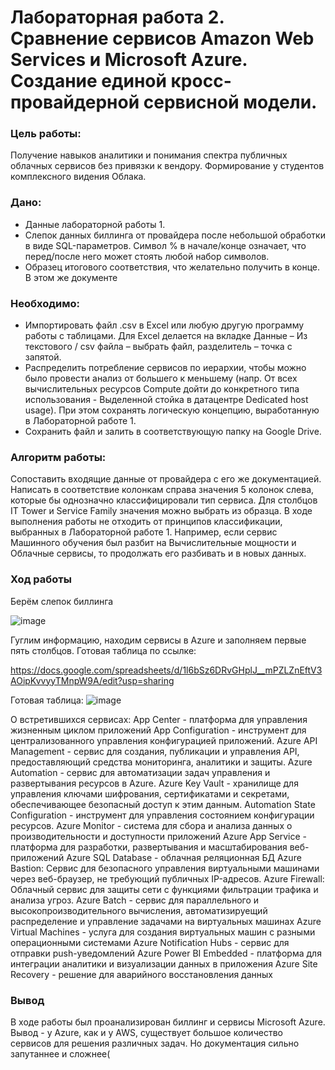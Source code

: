 # Лабораторная работа 2. Сравнение сервисов Amazon Web Services и Microsoft Azure. Создание единой кросс-провайдерной сервисной модели.
### Цель работы: 
Получение навыков аналитики и понимания спектра публичных облачных сервисов без привязки к вендору. Формирование у студентов комплексного видения Облака. 
### Дано: 
* Данные лабораторной работы 1.
* Слепок данных биллинга от провайдера после небольшой обработки в виде SQL-параметров. Символ % в начале/конце означает, что перед/после него может стоять любой набор символов.
* Образец итогового соответствия, что желательно получить в конце. В этом же документе  
### Необходимо: 
* Импортировать файл .csv в Excel или любую другую программу работы с таблицами. Для Excel делается на вкладке Данные – Из текстового / csv файла – выбрать файл, разделитель – точка с запятой.
* Распределить потребление сервисов по иерархии, чтобы можно было провести анализ от большего к меньшему (напр. От всех вычислительных ресурсов Compute дойти до конкретного типа использования - Выделенной стойка в датацентре Dedicated host usage). При этом сохранять логическую концепцию, выработанную в Лабораторной работе 1.
* Сохранить файл и залить в соответствующую папку на Google Drive.
### Алгоритм работы: 
Сопоставить входящие данные от провайдера с его же документацией. Написать в соответствие колонкам справа значения 5 колонок слева, которые бы однозначно классифицировали тип сервиса. Для столбцов IT Tower и Service Family значения можно выбрать из образца. В ходе выполнения работы не отходить от принципов классификации, выбранных в Лабораторной работе 1. Например, если сервис Машинного обучения был разбит на Вычислительные мощности и Облачные сервисы, то продолжать его разбивать и в новых данных.
### Ход работы
Берём слепок биллинга

![image](https://github.com/user-attachments/assets/cfba1bfa-8475-4d4a-8fb1-eae342d53c3c)


Гуглим информацию, находим сервисы в Azure и заполняем первые пять столбцов. Готовая таблица по ссылке:

https://docs.google.com/spreadsheets/d/1l6bSz6DRvGHplJ__mPZLZnEftV3AOipKvvyyTMnpW9A/edit?usp=sharing

Готовая таблица:
![image](https://github.com/user-attachments/assets/5ff5e7dc-d667-430c-9e2f-8d57722f49ee)


О встретившихся сервисах:
App Center - платформа для управления жизненным циклом приложений
App Configuration - инструмент для централизованного управления конфигурацией приложений.
Azure API Management - сервис для создания, публикации и управления API, предоставляющий средства мониторинга, аналитики и защиты.
Azure Automation - сервис для автоматизации задач управления и развертывания ресурсов в Azure.
Azure Key Vault - хранилище для управления ключами шифрования, сертификатами и секретами, обеспечивающее безопасный доступ к этим данным.
Automation State Configuration - инструмент для управления состоянием конфигурации ресурсов.
Azure Monitor - система для сбора и анализа данных о производительности и доступности приложений
Azure App Service - платформа для разработки, развертывания и масштабирования веб-приложений
Azure SQL Database - облачная реляционная БД
Azure Bastion: Сервис для безопасного управления виртуальными машинами через веб-браузер, не требующий публичных IP-адресов.
Azure Firewall: Облачный сервис для защиты сети с функциями фильтрации трафика и анализа угроз.
Azure Batch -  сервис для параллельного и высокопроизводительного вычисления, автоматизируещий распределение и управление задачами на виртуальных машинах
Azure Virtual Machines - услуга для создания виртуальных машин с разными операционными системами
Azure Notification Hubs - сервис для отправки push-уведомлений
Azure Power BI Embedded - платформа для интеграции аналитики и визуализации данных в приложения
Azure Site Recovery - решение для аварийного восстановления данных
### Вывод
В ходе работы был проанализирован биллинг и сервисы Microsoft Azure. Вывод - у Azure, как и у AWS, существует большое количество сервисов для решения различных задач. Но документация сильно запутаннее и сложнее(
